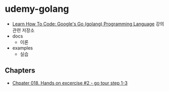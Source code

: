 # udemy-golang

- [Learn How To Code: Google's Go (golang) Programming Language](https://www.udemy.com/course/learn-how-to-code/learn/lecture/37482440?start=0#overview) 강의 관련 저장소
- docs
    - 이론
- examples
    - 실습

## Chapters

- [Chpater 018. Hands on excercise #2 - go tour step 1-3](./docs/chapter-018.md)